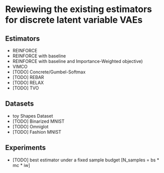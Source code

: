 # Rewiewing the existing estimators for discrete latent variable VAEs

## Estimators

* REINFORCE
* REINFORCE with baseline
* REINFORCE with baseline and Importance-Weighted objective)
* VIMCO
* [TODO] Concrete/Gumbel-Softmax
* [TODO] REBAR
* [TODO] RELAX
* [TODO] TVO

## Datasets

* toy Shapes Dataset
* [TODO] Binarized MNIST
* [TODO] Omniglot
* [TODO] Fashion MNIST

## Experiments
* [TODO] best estimator under a fixed sample budget [N_samples = bs * mc * iw]